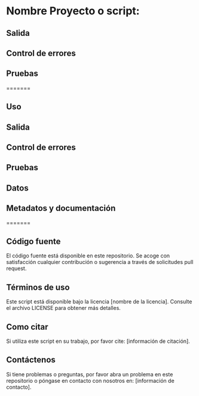 # Nombre Proyecto o script: 




## Salida

## Control de errores


## Pruebas 
=======
## Uso 


## Salida



## Control de errores


## Pruebas



## Datos


## Metadatos y documentación


=======


## Código fuente

El código fuente está disponible en este repositorio. Se acoge con satisfacción cualquier contribución o sugerencia a través de solicitudes pull request.

## Términos de uso

Este script está disponible bajo la licencia [nombre de la licencia]. Consulte el archivo LICENSE para obtener más detalles.

## Como citar

Si utiliza este script en su trabajo, por favor cite: [información de citación].

## Contáctenos

Si tiene problemas o preguntas, por favor abra un problema en este repositorio o póngase en contacto con nosotros en: [información de contacto].
